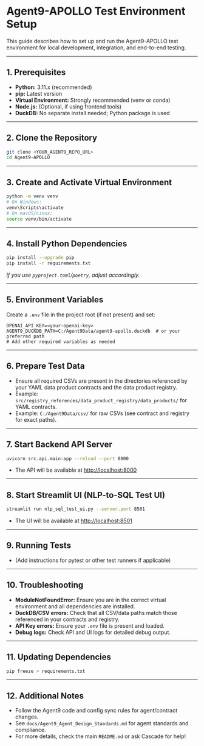 # Agent9-APOLLO Test Environment Setup

This guide describes how to set up and run the Agent9-APOLLO test environment for local development, integration, and end-to-end testing.

---

## 1. Prerequisites
- **Python:** 3.11.x (recommended)
- **pip:** Latest version
- **Virtual Environment:** Strongly recommended (venv or conda)
- **Node.js:** (Optional, if using frontend tools)
- **DuckDB:** No separate install needed; Python package is used

---

## 2. Clone the Repository
```sh
git clone <YOUR_AGENT9_REPO_URL>
cd Agent9-APOLLO
```

---

## 3. Create and Activate Virtual Environment
```sh
python -m venv venv
# On Windows:
venv\Scripts\activate
# On macOS/Linux:
source venv/bin/activate
```

---

## 4. Install Python Dependencies
```sh
pip install --upgrade pip
pip install -r requirements.txt
```
_If you use `pyproject.toml`/`poetry`, adjust accordingly._

---

## 5. Environment Variables
Create a `.env` file in the project root (if not present) and set:
```
OPENAI_API_KEY=<your-openai-key>
AGENT9_DUCKDB_PATH=C:/Agent9Data/agent9-apollo.duckdb  # or your preferred path
# Add other required variables as needed
```

---

## 6. Prepare Test Data
- Ensure all required CSVs are present in the directories referenced by your YAML data product contracts and the data product registry.
- Example: `src/registry_references/data_product_registry/data_products/` for YAML contracts.
- Example: `C:/Agent9Data/csv/` for raw CSVs (see contract and registry for exact paths).

---

## 7. Start Backend API Server
```sh
uvicorn src.api.main:app --reload --port 8000
```
- The API will be available at [http://localhost:8000](http://localhost:8000)

---

## 8. Start Streamlit UI (NLP-to-SQL Test UI)
```sh
streamlit run nlp_sql_test_ui.py --server.port 8501
```
- The UI will be available at [http://localhost:8501](http://localhost:8501)

---

## 9. Running Tests
- (Add instructions for pytest or other test runners if applicable)

---

## 10. Troubleshooting
- **ModuleNotFoundError:** Ensure you are in the correct virtual environment and all dependencies are installed.
- **DuckDB/CSV errors:** Check that all CSV/data paths match those referenced in your contracts and registry.
- **API Key errors:** Ensure your `.env` file is present and loaded.
- **Debug logs:** Check API and UI logs for detailed debug output.

---

## 11. Updating Dependencies
```sh
pip freeze > requirements.txt
```

---

## 12. Additional Notes
- Follow the Agent9 code and config sync rules for agent/contract changes.
- See `docs/Agent9_Agent_Design_Standards.md` for agent standards and compliance.
- For more details, check the main `README.md` or ask Cascade for help!
